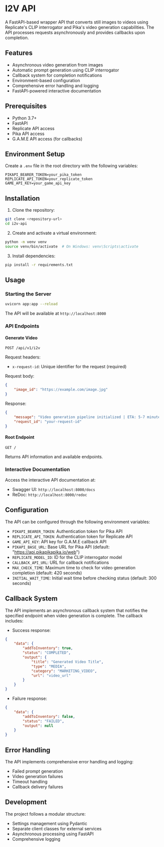 # I2V API

A FastAPI-based wrapper API that converts still images to videos using Replicate's CLIP interrogator and Pika's video generation capabilities. The API processes requests asynchronously and provides callbacks upon completion.

## Features

- Asynchronous video generation from images
- Automatic prompt generation using CLIP interrogator
- Callback system for completion notifications
- Environment-based configuration
- Comprehensive error handling and logging
- FastAPI-powered interactive documentation

## Prerequisites

- Python 3.7+
- FastAPI
- Replicate API access
- Pika API access
- G.A.M.E API access (for callbacks)

## Environment Setup

Create a `.env` file in the root directory with the following variables:

```dotenv
PIKAPI_BEARER_TOKEN=your_pika_token
REPLICATE_API_TOKEN=your_replicate_token
GAME_API_KEY=your_game_api_key
```

## Installation

1. Clone the repository:
```bash
git clone <repository-url>
cd i2v-api
```

2. Create and activate a virtual environment:
```bash
python -m venv venv
source venv/bin/activate  # On Windows: venv\Scripts\activate
```

3. Install dependencies:
```bash
pip install -r requirements.txt
```

## Usage

### Starting the Server

```bash
uvicorn app:app --reload
```

The API will be available at `http://localhost:8000`

### API Endpoints

#### Generate Video
```http
POST /api/v1/i2v
```

Request headers:
- `x-request-id`: Unique identifier for the request (required)

Request body:
```json
{
    "image_id": "https://example.com/image.jpg"
}
```

Response:
```json
{
    "message": "Video generation pipeline initialized | ETA: 5-7 minutes",
    "request_id": "your-request-id"
}
```

#### Root Endpoint
```http
GET /
```
Returns API information and available endpoints.

### Interactive Documentation

Access the interactive API documentation at:
- Swagger UI: `http://localhost:8000/docs`
- ReDoc: `http://localhost:8000/redoc`

## Configuration

The API can be configured through the following environment variables:

- `PIKAPI_BEARER_TOKEN`: Authentication token for Pika API
- `REPLICATE_API_TOKEN`: Authentication token for Replicate API
- `GAME_API_KEY`: API key for G.A.M.E callback API
- `PIKAPI_BASE_URL`: Base URL for Pika API (default: "https://api.pikapikapika.io/web")
- `REPLICATE_MODEL_ID`: ID for the CLIP interrogator model
- `CALLBACK_API_URL`: URL for callback notifications
- `MAX_CHECK_TIME`: Maximum time to check for video generation completion (default: 420 seconds)
- `INITIAL_WAIT_TIME`: Initial wait time before checking status (default: 300 seconds)

## Callback System

The API implements an asynchronous callback system that notifies the specified endpoint when video generation is complete. The callback includes:

- Success response:
```json
{
    "data": {
        "addToInventory": true,
        "status": "COMPLETED",
        "output": {
            "title": "Generated Video Title",
            "type": "MEDIA",
            "category": "MARKETING_VIDEO",
            "url": "video_url"
        }
    }
}
```

- Failure response:
```json
{
    "data": {
        "addToInventory": false,
        "status": "FAILED",
        "output": null
    }
}
```

## Error Handling

The API implements comprehensive error handling and logging:
- Failed prompt generation
- Video generation failures
- Timeout handling
- Callback delivery failures

## Development

The project follows a modular structure:
- Settings management using Pydantic
- Separate client classes for external services
- Asynchronous processing using FastAPI
- Comprehensive logging